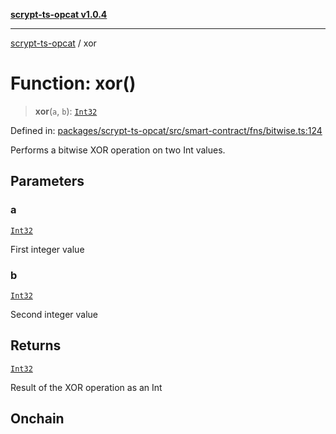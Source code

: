 [**scrypt-ts-opcat v1.0.4**](../README.md)

***

[scrypt-ts-opcat](../README.md) / xor

# Function: xor()

> **xor**(`a`, `b`): [`Int32`](../type-aliases/Int32.md)

Defined in: [packages/scrypt-ts-opcat/src/smart-contract/fns/bitwise.ts:124](https://github.com/OPCAT-Labs/ts-tools/blob/528986f3e4ac436a160988491680cf191c0bf231/packages/scrypt-ts-opcat/src/smart-contract/fns/bitwise.ts#L124)

Performs a bitwise XOR operation on two Int values.

## Parameters

### a

[`Int32`](../type-aliases/Int32.md)

First integer value

### b

[`Int32`](../type-aliases/Int32.md)

Second integer value

## Returns

[`Int32`](../type-aliases/Int32.md)

Result of the XOR operation as an Int

## Onchain
